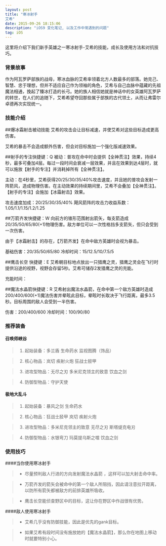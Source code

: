 ```yaml
---
layout: post
title: "寒冰射手
艾希"
date: 2015-09-26 18:15:06 
description: "iOS9 变化笔记, 以及工作中常遇到的问题"
tag: iOS
---
```



这里将介绍下我们新手英雄之一寒冰射手-艾希的技能，成长及使用方法和对抗技巧。
     

### 背景故事

作为阿瓦罗萨部族的战母，寒冰血脉的艾希率领着北方人数最多的部落。她克己、智慧、忠于理想，但并不适应自己作为领袖的角色，艾希与自己血脉中蕴藏的先祖魔法相通，挽起了臻冰打造的长弓。她的族人相信她就是神话中的女英雄阿瓦罗萨的转世，在人们的追随下，艾希希望夺回那些属于部族的古代领土，从而让弗雷尔卓德再次实现统一。


### 技能介绍

##爆冰霜射击被动技能
艾希的攻击会让目标减速，并使艾希对这些目标造成更高伤害。

艾希的暴击不会造成额外伤害，但会对目标施加一个强化版减速效果。

##射手的专注快捷键：Q
被动：普攻在命中时会提供【全神贯注】效果，持续4秒，最多可叠加4层。每过一段时间会衰减一层效果，并且在效果到达4层时，就可以施放【射手的专注】并消耗掉所有【全神贯注】。

主动：在4秒里，艾希获得20/25/30/35/40%攻击速度，并且她的普攻会发射一阵箭风，造成物理伤害。在主动效果的持续期间里，艾希不会叠加【全神贯注】。【射手的专注】会施加【冰霜射击】效果。

攻击速度加成：20/25/30/35/40%
飓风箭阵的攻击力收益系数：1.05/1.1/1.15/1.2/1.25

##万箭齐发快捷键：W
向前方的锥形范围射出箭矢，每支箭造成20/35/50/65/80(+1)物理伤害。敌方单位可以一次性格挡多支箭矢，但只会受到一次伤害。

由于【冰霜射击】的存在，【万箭齐发】在命中敌方英雄时会视为暴击。

基础伤害：20/35/50/65/80
冷却时间：15/12.5/10/7.5/5

##鹰击长空 快捷键：E
艾希朝目标地点放出一只猎鹰之灵，猎鹰之灵会在飞行时提供沿途的视野，视野会存留5秒。艾希可储存2发猎鹰之灵的充能。

充能时间：

##魔法水晶箭快捷键：R
艾希射出魔法水晶箭，在命中第一个敌方英雄时造成200/400/600(+1)魔法伤害并晕眩此目标，晕眩时长取决于飞行距离，最多3.5秒。目标周围的敌人会受到一半伤害。

伤害：200/400/600
冷却时间：100/90/80

### 推荐装备

#### 召唤师峡谷 

> 1. 起始装备：多兰盾 生命药水 监视图腾（饰品）

> 2. 核心物品：岚切 疾射火炮 狂战士胫甲

> 3. 进攻型物品：无尽之刃 多米尼克领主的致意 饮血之剑

> 4. 防御型物品：守护天使

#### 极地大乱斗 

> 1. 起始装备：暴风之剑 生命药水

> 2. 核心物品：狂战士胫甲 岚切 疾射火炮

> 3. 进攻型物品：多米尼克领主的致意 无尽之刃 斯塔缇克电刃

> 4. 防御型物品：水银弯刀 玛莫提乌斯之噬 饮血之剑

### 使用技巧

####当你使用寒冰射手

> - 尽量预判敌人行进的方向发射魔法水晶箭 ，这样可以加大射击命中率。

> - 万箭齐发的箭矢会被命中的第一个敌人所阻挡，因此请注意拉开距离，以防所有箭矢都被敌方的前排英雄所吸收。

> - 鹰击长空能侦查野区中的目标，这让你在野区中作战很有优势。


####敌人使用寒冰射手

> - 艾希几乎没有防御技能，因此是优先的gank目标。

> - 如果艾希有段时间没有施放她的【魔法水晶箭】，那么你在地图上移动时就要特别小心。